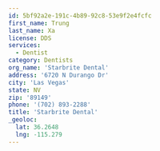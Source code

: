 ```yaml
---
id: 5bf92a2e-191c-4b89-92c8-53e9f2e4fcfc
first_name: Trung
last_name: Xa
license: DDS
services:
  - Dentist
category: Dentists
org_name: 'Starbrite Dental'
address: '6720 N Durango Dr'
city: 'Las Vegas'
state: NV
zip: '89149'
phone: '(702) 893-2288'
title: 'Starbrite Dental'
_geoloc:
  lat: 36.2648
  lng: -115.279
---
```

